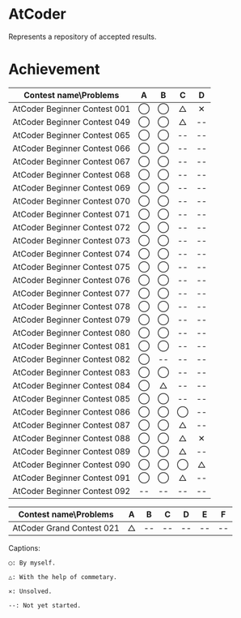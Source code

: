 # AtCoder
Represents a repository of accepted results.

# Achievement

|Contest name\Problems|A|B|C|D|
|:--:|:--:|:--:|:--:|:--:|
|AtCoder Beginner Contest 001|◯|◯|△|✕|
|AtCoder Beginner Contest 049|◯|◯|△|--|
|AtCoder Beginner Contest 065|◯|◯|--|--|
|AtCoder Beginner Contest 066|◯|◯|--|--|
|AtCoder Beginner Contest 067|◯|◯|--|--|
|AtCoder Beginner Contest 068|◯|◯|--|--|
|AtCoder Beginner Contest 069|◯|◯|--|--|
|AtCoder Beginner Contest 070|◯|◯|--|--|
|AtCoder Beginner Contest 071|◯|◯|--|--|
|AtCoder Beginner Contest 072|◯|◯|--|--|
|AtCoder Beginner Contest 073|◯|◯|--|--|
|AtCoder Beginner Contest 074|◯|◯|--|--|
|AtCoder Beginner Contest 075|◯|◯|--|--|
|AtCoder Beginner Contest 076|◯|◯|--|--|
|AtCoder Beginner Contest 077|◯|◯|--|--|
|AtCoder Beginner Contest 078|◯|◯|--|--|
|AtCoder Beginner Contest 079|◯|◯|--|--|
|AtCoder Beginner Contest 080|◯|◯|--|--|
|AtCoder Beginner Contest 081|◯|◯|--|--|
|AtCoder Beginner Contest 082|◯|--|--|--|
|AtCoder Beginner Contest 083|◯|◯|--|--|
|AtCoder Beginner Contest 084|◯|△|--|--|
|AtCoder Beginner Contest 085|◯|◯|--|--|
|AtCoder Beginner Contest 086|◯|◯|◯|--|
|AtCoder Beginner Contest 087|◯|◯|△|--|
|AtCoder Beginner Contest 088|◯|◯|△|✕|
|AtCoder Beginner Contest 089|◯|◯|△|--|
|AtCoder Beginner Contest 090|◯|◯|◯|△|
|AtCoder Beginner Contest 091|◯|◯|△|--|
|AtCoder Beginner Contest 092|--|--|--|--|

|Contest name\Problems|A|B|C|D|E|F|
|:--:|:--:|:--:|:--:|:--:|:--:|:--:|
|AtCoder Grand Contest 021|△|--|--|--|--|--|

Captions:

    ◯: By myself.

    △: With the help of commetary.

    ✕: Unsolved.

    --: Not yet started.